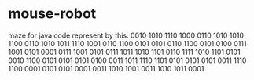 # mouse-robot

maze for java code  represent by this:
0010
1010
1110
1000
0110
1010
1010
1100
0110
1010
1011
1110
1001
0110
1100
0101
0101
0110
1100
0101
0100
0111
1001
0101
0001
0111
1001
0101
0111
1011
1010
1101
0110
1111
1010
1101
0101
0010
1100
0101
0101
0101
0100
0011
1011
1110
1101
0101
0101
0101
0011
1110
1100
0001
0101
0101
0001
0011
1010
1001
0011
1010
1011
0001
